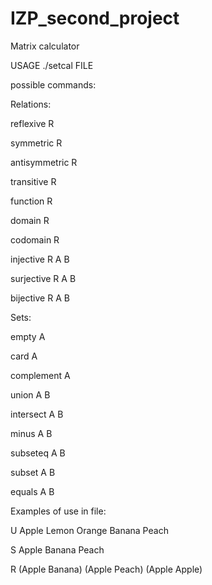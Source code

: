 # IZP_second_project
Matrix calculator

USAGE
./setcal FILE

possible commands:

  Relations:
  
  reflexive R 
  
  symmetric R 
  
  antisymmetric R 
  
  transitive R 
  
  function R 
  
  domain R 
  
  codomain R 
  
  injective R A B 
  
  surjective R A B
  
  bijective R A B
  

  Sets:
  
  empty A 
  
  card A 
  
  complement A 
  
  union A B
  
  intersect A B 
  
  minus A B 
  
  subseteq A B 
  
  subset A B 
  
  equals A B 
  
  
Examples of use in file:

U Apple Lemon Orange Banana Peach

S Apple Banana Peach

R (Apple Banana) (Apple Peach) (Apple Apple)
